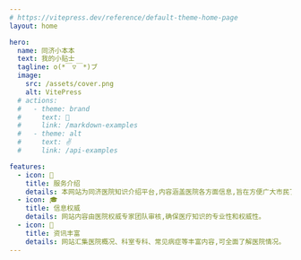 ```yaml
---
# https://vitepress.dev/reference/default-theme-home-page
layout: home

hero:
  name: 同济小本本
  text: 我的小贴士
  tagline: o(*￣▽￣*)ブ
  image:
    src: /assets/cover.png
    alt: VitePress
  # actions:
  #   - theme: brand
  #     text: 🤭
  #     link: /markdown-examples
  #   - theme: alt
  #     text: ✌
  #     link: /api-examples

features:
  - icon: 🏥
    title: 服务介绍
    details: 本网站为同济医院知识介绍平台,内容涵盖医院各方面信息,旨在方便广大市民了解。
  - icon: 🎓
    title: 信息权威
    details: 网站内容由医院权威专家团队审核,确保医疗知识的专业性和权威性。
  - icon: 📰
    title: 资讯丰富
    details: 网站汇集医院概况、科室专科、常见病症等丰富内容,可全面了解医院情况。
---
```


